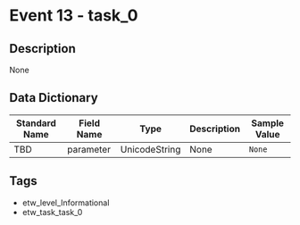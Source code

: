 # Event 13 - task_0

## Description
None

## Data Dictionary
|Standard Name|Field Name|Type|Description|Sample Value|
|---|---|---|---|---|
|TBD|parameter|UnicodeString|None|`None`|

## Tags
* etw_level_Informational
* etw_task_task_0